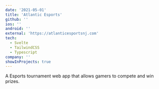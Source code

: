 ```yaml
---
date: '2021-05-01'
title: 'Atlantic Esports'
github: ''
ios: ''
android: ''
external: 'https://atlanticesportsnj.com'
tech:
  - Svelte
  - TailwindCSS
  - Typescript
company: ''
showInProjects: true
---
```


A Esports tournament web app that allows gamers to compete and win prizes.
